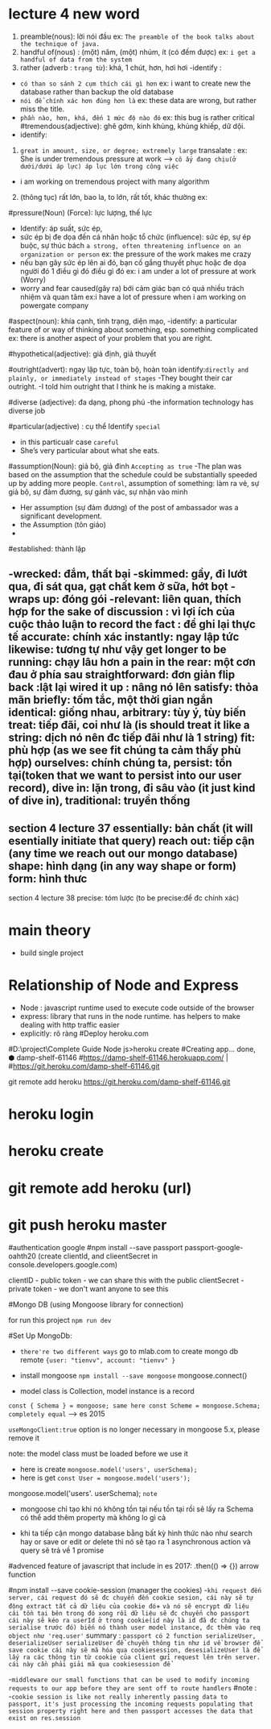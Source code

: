 # lecture 4 new word
1. preamble(nous): lời nói đầu 
ex: `The preamble of the book talks about the technique of java.`
2. handful of(nous) : (một) năm, (một) nhúm, ít (có đếm được) 
ex: `i get a handful of data from the system`
3. rather (adverb : `trạng từ`): khá, 1 chút, hơn, hơi hơi
-identify :
- `có than so sánh 2 cụm thích cái gì hơn`
ex: i want to create new the database rather than backup the old database
- `nói để chính xác hơn đúng hơn là`
ex: these data are wrong, but rather miss the title.
- `phần nào, hơn, khá, đến 1 mức độ nào đó`
ex: this bug is rather critical
#tremendous(adjective): ghê gớm, kinh khủng, khủng khiếp, dữ dội.
- identify:
1. `great in amount, size, or degree; extremely large` transalate :
ex: She is under tremendous pressure at work --> `cô ấy đang chịu(ở dưới/dưới áp lực) áp lục lớn trong công việc`
- i am working on tremendous project with many algorithm
2. (thông tục) rất lớn, bao la, to lớn, rất tốt, khác thường
ex: 

#pressure(Noun)
(Force): lực lượng, thế lực
- Identify: áp suất, sức ép, 
- sức ép bị đe dọa đến cá nhân hoặc tổ chức
(influence): sức ép, sự ép buộc, sự thúc bách
`a strong, often threatening influence on an organization or person`
ex: the pressure of the work makes me crazy
- nếu bạn gây sức ép lên ai đó, bạn cố gắng thuyết phục hoặc đe dọa người đó 1 điều gì đó điều gì đó 
ex: i am under a lot of pressure at work
(Worry)
- worry and fear caused(gây ra) bới cảm giác bạn có quá nhiều trách nhiệm và quan tâm
ex:i have a lot of pressure when i am working on powergate company

#aspect(noun): khía cạnh, tình trạng, diện mạo,
-identify: a particular feature of or way of thinking about something, esp. something complicated
ex: there is another aspect of your problem that you are right.

#hypothetical(adjective): giả định, giả thuyết

#outright(advert): ngay lập tực, toàn bộ, hoàn toàn
identify:`directly and plainly, or immediately instead of stages`
-They bought their car outright.
-I told him outright that I think he is making a mistake.

#diverse (adjective): đa dạng, phong phú
-the information technology has diverse job

#particular(adjective) : cụ thể
Identify `special`
- in this particualr case
`careful`
- She’s very particular about what she eats.

#assumption(Noun): giả bộ, giả đinh
`Accepting as true`
-The plan was based on the assumption that the schedule could be substantially speeded up by adding more people.
`Control`, assumption of something: làm ra vẻ, sự giả bộ, sự đảm đương, sự gánh vác, sự nhận vào mình
- Her assumption (sự đảm đương) of the post of ambassador was a significant development.
- the Assumption (tôn giáo)
- 
#established: thành lập

-wrecked: đắm, thất bại
-skimmed: gầy, đi lướt qua, đi sát qua, gạt chất kem ở sữa, hớt bọt
-wraps up: đóng gói
-relevant: liên quan, thích hợp
for the sake of discussion : vì lợi ích của cuộc thảo luận
to record the fact : để ghi lại thực tế
accurate: chính xác
instantly: ngay lập tức
likewise: tương tự như vậy
get longer to be running: chạy lâu hơn
a pain in the rear: một cơn đau ở phía sau
straightforward: đơn giản
flip back :lật lại
wired it up : nâng nó lên
satisfy: thỏa mãn
briefly: tốm tắc, một thời gian ngắn
identical: giống nhau,
arbitrary: tùy ý, tùy biến
treat: tiếp đãi, coi như là (is should treat it like a string: dịch nó nên đc tiếp đãi như là 1 string)
fit: phù hợp (as we see fit chúng ta cảm thấy phù hợp)
ourselves: chính chúng ta,
persist: tồn tại(token that we want to persist into our user record),
dive in: lặn trong, đi sâu vào (it just kind of dive in),
traditional: truyền thống
--------------------------------------------
section 4 lecture 37
essentially: bản chất (it will esentially initiate that query)
reach out: tiếp cận (any time we reach out our mongo database)
shape: hình dạng (in any way shape or form)
form: hình thưc
--------------------------------------------
section 4 lecture 38
precise: tóm lược (to be precise:để đc chính xác)

# main theory
- build single project 

# Relationship of Node and Express
- Node : javascript runtime used to execute code outside of the browser
- express: library that runs in the node runtime. has helpers to make dealing with http traffic easier
- explicitly: rõ ràng
#Deploy heroku.com

#D:\project\Complete Guide Node js>heroku create
#Creating app... done, ⬢ damp-shelf-61146
#https://damp-shelf-61146.herokuapp.com/ | #https://git.heroku.com/damp-shelf-61146.git

git remote add heroku https://git.heroku.com/damp-shelf-61146.git

# heroku login
# heroku create
# git remote add heroku (url)
# git push heroku master

#authentication google
#npm install --save passport passport-google-oahth20 (create clientId, and clieentSecret in console.developers.google.com)

clientID - public token - we can share this with the public
clientSecret - private token - we don't want anyone to see this

#Mongo DB (using Mongoose library for connection)

for run this project `npm run dev`

#Set Up MongoDb: 
- `there're two different ways`
go to mlab.com to create mongo db remote `{user: "tienvv", account: "tienvv" }` 

- install mongoose `npm install --save mongoose`
mongoose.connect()

- model class is Collection, model instance is a record

`const { Schema } = mongoose; same here const Scheme = mongoose.Schema; completely equal` --> es 2015 

`useMongoClient:true` option is no longer necessary in mongoose 5.x, please remove it

note: the model class must be loaded before we use it 
- here is create `mongoose.model('users', userSchema);`
- here is get `const User = mongoose.model('users');`

mongoose.model('users'. userSchema); `note` 
- mongoose chỉ tạo khi nó không tồn tại nếu tồn tại rồi sẽ lấy ra
Schema có thể add thêm property mà không lo gì cả

- khi ta tiếp cận mongo database bằng bất kỳ hình thức nào như search hay or save or edit or delete thì nó sẽ tạo ra 1 asynchronous action và query sẽ trả về 1 promise 

#advenced feature of javascript that include in es 2017: .then(() => {}) arrow function

#npm install --save cookie-session (manager the cookies)
-`khi request đến server, cái request đó sẽ đc chuyển đến cookie sesion, cái này sẽ tự động extract tất cả dữ liệu của cookie đó`+
`và nó sẽ encrypt dữ liệu cái tồn tại bên trong đó xong rồi dữ liệu sẽ đc chuyển cho passport cái này sẽ kéo ra userId ở trong cookie(id này là id đã đc chúng ta serialise trước đó) biến nó thành user model instance, đc thêm vào req object như 'req.user'`
summary : `passport có 2 function serializeUser, deserializeUser serializeUser để chuyền thông tin như id về browser để save cookie cái này sẽ mã hóa qua cookiesession, desesializeUser là để lấy ra các thông tin từ cookie của client gửi request lên trên server. cái này cần phải giải mã qua cookiesession để`

-`middleware our small functions that can be used to modify incoming requests to our app before they are sent off to route handlers`
#note :
-`cookie session is like not really inherently passing data to passport, it's just processing the incoming requests populating that session property right here and then passport accesses the data that exist on res.session`
